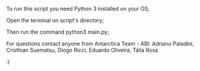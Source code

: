 To run this script you need Python 3 installed on your OS;

Open the terminal on script's directory;

Then run the command  python3 main.py;

For questions contact anyone from Antarctica Team - ABI:
Adriano Paladini, Cristhian Suematsu, Diogo Ricci, Eduardo Oliveira, Táila Rosa 

:)
